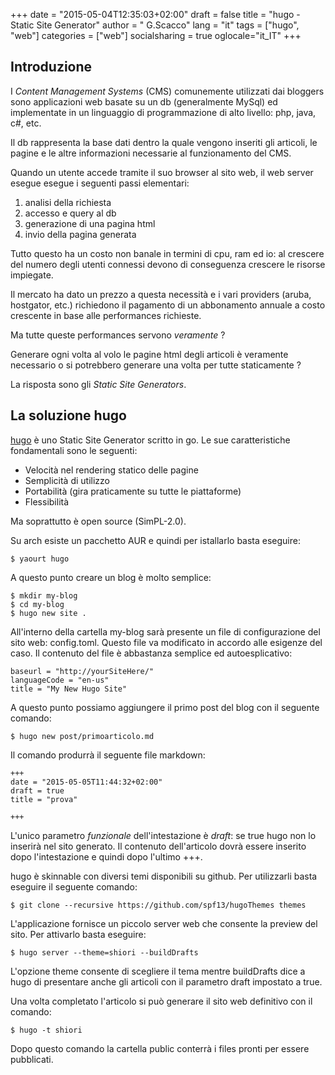 +++
date = "2015-05-04T12:35:03+02:00"
draft = false
title = "hugo - Static Site Generator"
author = " G.Scacco"
lang = "it"
tags = ["hugo", "web"]
categories = ["web"]
socialsharing = true
oglocale="it_IT"
+++

## Introduzione

I *Content Management Systems* (CMS) comunemente utilizzati dai bloggers sono applicazioni web basate su un db (generalmente MySql) ed implementate in un linguaggio di programmazione di alto livello: php, java, c#, etc.

Il db rappresenta la base dati dentro la quale vengono inseriti gli articoli, le pagine e le altre informazioni necessarie al funzionamento del CMS.

Quando un utente accede tramite il suo browser al sito web, il web server esegue esegue i seguenti passi elementari:

1. analisi della richiesta
2. accesso e query al db
3. generazione di una pagina html
4. invio della pagina generata

Tutto questo ha un costo non banale in termini di cpu, ram ed io: al crescere del numero degli utenti connessi devono di conseguenza crescere le risorse impiegate.

Il mercato ha dato un prezzo a questa necessità e i vari providers (aruba, hostgator, etc.) richiedono il pagamento di un abbonamento annuale a costo crescente in base alle performances richieste.

Ma tutte queste performances servono *veramente* ?

Generare ogni volta al volo le pagine html degli articoli è veramente necessario o si potrebbero generare una volta per tutte staticamente ?

La risposta sono gli *Static Site Generators*.

## La soluzione hugo

[hugo](http://gohugo.io) è uno Static Site Generator scritto in go. Le sue caratteristiche fondamentali sono le seguenti:

* Velocità nel rendering statico delle pagine
* Semplicità di utilizzo
* Portabilità (gira praticamente su tutte le piattaforme)
* Flessibilità

Ma soprattutto è open source (SimPL-2.0).

Su arch esiste un pacchetto AUR e quindi per istallarlo basta eseguire:

    $ yaourt hugo

A questo punto creare un blog è molto semplice:

    $ mkdir my-blog
    $ cd my-blog
    $ hugo new site .

All'interno della cartella my-blog sarà presente un file di configurazione del sito web: config.toml. Questo file va modificato in accordo alle esigenze del caso. Il contenuto del file è abbastanza semplice ed autoesplicativo:

    baseurl = "http://yourSiteHere/"
    languageCode = "en-us"
    title = "My New Hugo Site"

A questo punto possiamo aggiungere il primo post del blog con il seguente comando:

    $ hugo new post/primoarticolo.md

Il comando produrrà il seguente file markdown:

    +++
    date = "2015-05-05T11:44:32+02:00"
    draft = true
    title = "prova"

    +++

L'unico parametro *funzionale* dell'intestazione è *draft*: se true hugo non lo inserirà nel sito generato. Il contenuto dell'articolo dovrà essere inserito dopo l'intestazione e quindi dopo l'ultimo +++.

hugo è skinnable con diversi temi disponibili su github. Per utilizzarli basta eseguire il seguente comando:

    $ git clone --recursive https://github.com/spf13/hugoThemes themes

L'applicazione fornisce un piccolo server web che consente la preview del sito. Per attivarlo basta eseguire:

    $ hugo server --theme=shiori --buildDrafts

L'opzione theme consente di scegliere il tema mentre buildDrafts dice a hugo di presentare anche gli articoli con il parametro draft impostato a true.

Una volta completato l'articolo si può generare il sito web definitivo con il comando:

    $ hugo -t shiori

Dopo questo comando la cartella public conterrà i files pronti per essere pubblicati.

